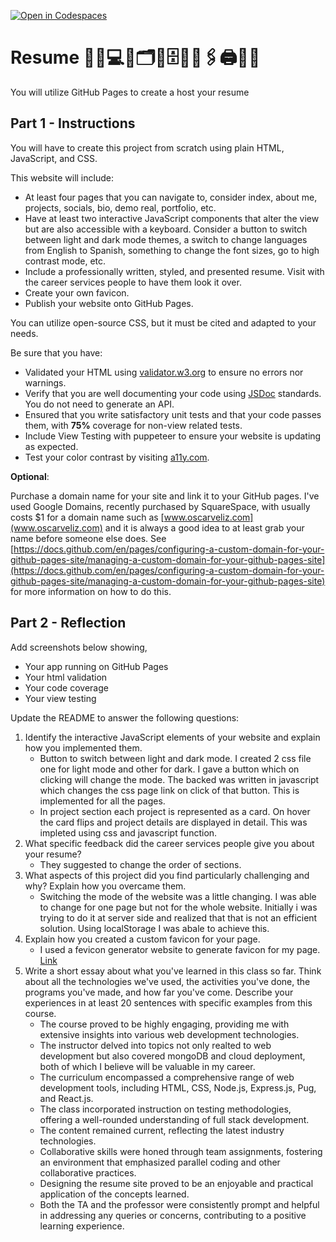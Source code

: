 [![Open in Codespaces](https://classroom.github.com/assets/launch-codespace-7f7980b617ed060a017424585567c406b6ee15c891e84e1186181d67ecf80aa0.svg)](https://classroom.github.com/open-in-codespaces?assignment_repo_id=12872973)
# Resume 💼🏢💻📄🗂📎🗄️🏦📠🖇🖨📱📧

You will utilize GitHub Pages to create a host your resume

## Part 1 - Instructions

You will have to create this project from scratch using plain HTML, JavaScript, and CSS.

This website will include:

* At least four pages that you can navigate to, consider index, about me, projects, socials, bio, demo real, portfolio, etc.
* Have at least two interactive JavaScript components that alter the view but are also accessible with a keyboard. Consider a button to switch between light and dark mode themes, a switch to change languages from English to Spanish, something to change the font sizes, go to high contrast mode, etc.
* Include a professionally written, styled, and presented resume. Visit with the career services people to have them look it over.
* Create your own favicon.
* Publish your website onto GitHub Pages.

You can utilize open-source CSS, but it must be cited and adapted to your needs.

Be sure that you have:

* Validated your HTML using [validator.w3.org](https://validator.w3.org/) to ensure no errors nor warnings.
* Verify that you are well documenting your code using [JSDoc](https://www.npmjs.com/package/jsdoc) standards. You do not need to generate an API.
* Ensured that you write satisfactory unit tests and that your code passes them, with **75%** coverage for non-view related tests.
* Include View Testing with puppeteer to ensure your website is updating as expected.
* Test your color contrast by visiting [a11y.com](https://color.a11y.com/).

**Optional**:

Purchase a domain name for your site and link it to your GitHub pages. I've used Google Domains, recently purchased by SquareSpace, with usually costs $1 for a domain name such as [www.oscarveliz.com](www.oscarveliz.com) and it is always a good idea to at least grab your name before someone else does. See [https://docs.github.com/en/pages/configuring-a-custom-domain-for-your-github-pages-site/managing-a-custom-domain-for-your-github-pages-site](https://docs.github.com/en/pages/configuring-a-custom-domain-for-your-github-pages-site/managing-a-custom-domain-for-your-github-pages-site) for more information on how to do this.

## Part 2 - Reflection

Add screenshots below showing,

* Your app running on GitHub Pages
* Your html validation
* Your code coverage
* Your view testing

Update the README to answer the following questions:

 1. Identify the interactive JavaScript elements of your website and explain how you implemented them.
    - Button to switch between light and dark mode. I created 2 css file one for light mode and other for dark. I gave a button which on clicking will change the mode. The backed was written in javascript which changes the css page link on click of that button. This is implemented for all the pages.
    -  In project section each project is represented as a card. On hover the card flips and project details are displayed in detail. This was impleted using css and javascript function.
 2. What specific feedback did the career services people give you about your resume?
    - They suggested to change the order of sections.
 3. What aspects of this project did you find particularly challenging and why? Explain how you overcame them.
    - Switching the mode of the website was a little changing. I was able to change for one page but not for the whole website. Initially i was trying to do it at server side and realized that that is not an efficient solution. Using localStorage I was abale to achieve this. 
 4. Explain how you created a custom favicon for your page.
    - I used a fevicon generator website to generate favicon for my page. [Link](https://favicon.io/favicon-generator/)
 5. Write a short essay about what you've learned in this class so far. Think about all the technologies we've used, the activities you've done, the programs you've made, and how far you've come. Describe your experiences in at least 20 sentences with specific examples from this course.
    - The course proved to be highly engaging, providing me with extensive insights into various web development technologies. 
    - The instructor delved into topics not only realted to web development but also covered mongoDB and cloud deployment, both of which I believe will be valuable in my career. 
    - The curriculum encompassed a comprehensive range of web development tools, including HTML, CSS, Node.js, Express.js, Pug, and React.js. 
    - The class incorporated instruction on testing methodologies, offering a well-rounded understanding of full stack development. 
    - The content remained current, reflecting the latest industry technologies.
    - Collaborative skills were honed through team assignments, fostering an environment that emphasized parallel coding and other collaborative practices. 
    - Designing the resume site proved to be an enjoyable and practical application of the concepts learned. 
    - Both the TA and the professor were consistently prompt and helpful in addressing any queries or concerns, contributing to a positive learning experience.